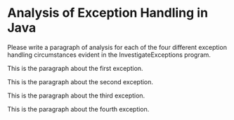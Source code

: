 # Analysis of Exception Handling in Java

Please write a paragraph of analysis for each of the four different exception
handling circumstances evident in the InvestigateExceptions program.

This is the paragraph about the first exception.

This is the paragraph about the second exception.

This is the paragraph about the third exception.

This is the paragraph about the fourth exception.
